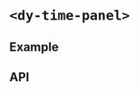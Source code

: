 # `<dy-time-panel>`

## Example

<gbp-example
  name="dy-time-panel"
  props='{"style": "width: 10em; height: 200px;", "@change": "(evt) => evt.target.value = evt.detail"}'
  src="https://jspm.dev/duoyun-ui/elements/time-panel"></gbp-example>

## API

<gbp-api src="/src/elements/time-panel.ts"></gbp-api>
